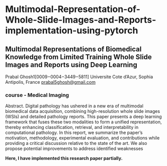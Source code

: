 # Multimodal-Representation-of-Whole-Slide-Images-and-Reports-implementation-using-pytorch

## Multimodal Representations of Biomedical Knowledge from  Limited Training Whole Slide Images and Reports using Deep  Learning


 Prabal Ghosh1[0009−0004−3449−5811]
 Universite Cote d’Azur, Sophia Antipolis, France
 prabal5ghosh@gmail.com

 ### course - Medical Imaging 
 
Abstract. Digital pathology has ushered in a new era of multimodal biomedical data acquisition, combining high-resolution whole slide images (WSIs) and detailed pathology reports. This
 paper presents a deep learning framework that fuses these two modalities to form a unified
 representation, thereby enhancing classification, retrieval, and interpretability in computational
 pathology. In this report, we summarize the paper’s motivation, methodology, experimental
 evaluation, and contributions while providing a critical discussion relative to the state of the
 art. We also propose potential improvements to address identified weaknesses

 **Here, I have implemented this research paper partially.**
